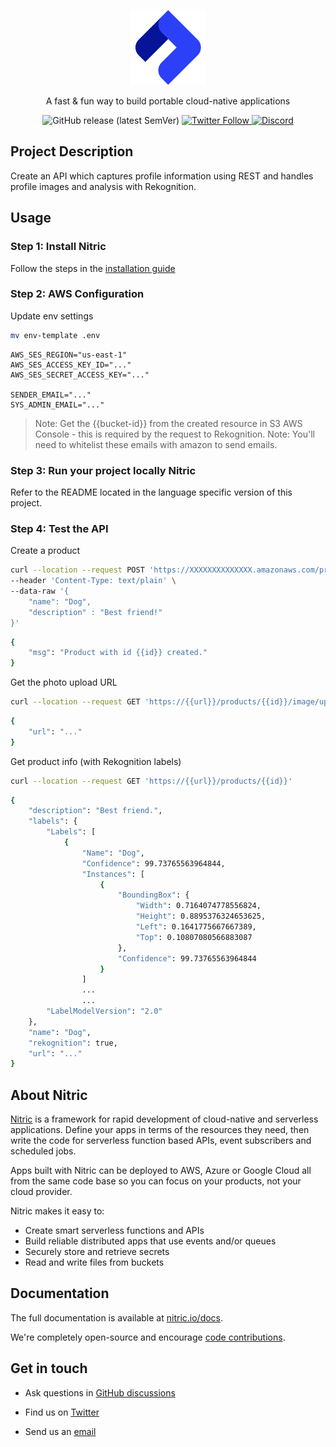 <p align="center">
  <a href="https://nitric.io">
    <img src="https://raw.githubusercontent.com/nitrictech/nitric/main/docs/assets/nitric-logo.svg" width="120" alt="Nitric Logo"/>
  </a>
</p>

<p align="center">
  A fast & fun way to build portable cloud-native applications
</p>

<p align="center">
  <img alt="GitHub release (latest SemVer)" src="https://img.shields.io/github/v/release/nitrictech/nitric?sort=semver">
  <a href="https://twitter.com/nitric_io">
    <img alt="Twitter Follow" src="https://img.shields.io/twitter/follow/nitric_io?label=Follow&style=social">
  </a>
  <a href="https://nitric.io/chat"><img alt="Discord" src="https://img.shields.io/discord/955259353043173427?label=discord"></a>
</p>

## Project Description

Create an API which captures profile information using REST and handles profile images and analysis with Rekognition.

## Usage

### Step 1: Install Nitric

Follow the steps in the [installation guide](https://nitric.io/docs/installation)

### Step 2: AWS Configuration

Update env settings

```bash
mv env-template .env
```

```
AWS_SES_REGION="us-east-1"
AWS_SES_ACCESS_KEY_ID="..."
AWS_SES_SECRET_ACCESS_KEY="..."

SENDER_EMAIL="..."
SYS_ADMIN_EMAIL="..."
```

> Note: Get the {{bucket-id}} from the created resource in S3 AWS Console - this is required by the request to Rekognition.
> Note: You'll need to whitelist these emails with amazon to send emails.

### Step 3: Run your project locally Nitric

Refer to the README located in the language specific version of this project.

### Step 4: Test the API

Create a product

```bash
curl --location --request POST 'https://XXXXXXXXXXXXXX.amazonaws.com/products' \
--header 'Content-Type: text/plain' \
--data-raw '{
    "name": "Dog",
    "description" : "Best friend!"
}'
```

```bash
{
    "msg": "Product with id {{id}} created."
}
```

Get the photo upload URL

```bash
curl --location --request GET 'https://{{url}}/products/{{id}}/image/upload'
```

```bash
{
    "url": "..."
}
```

Get product info (with Rekognition labels)

```bash
curl --location --request GET 'https://{{url}}/products/{{id}}'
```

```bash
{
    "description": "Best friend.",
    "labels": {
        "Labels": [
            {
                "Name": "Dog",
                "Confidence": 99.73765563964844,
                "Instances": [
                    {
                        "BoundingBox": {
                            "Width": 0.7164074778556824,
                            "Height": 0.8895376324653625,
                            "Left": 0.1641775667667389,
                            "Top": 0.10807080566883087
                        },
                        "Confidence": 99.73765563964844
                    }
                ]
                ...
                ...
        "LabelModelVersion": "2.0"
    },
    "name": "Dog",
    "rekognition": true,
    "url": "..."
}
```

## About Nitric

[Nitric](https://nitric.io) is a framework for rapid development of cloud-native and serverless applications. Define your apps in terms of the resources they need, then write the code for serverless function based APIs, event subscribers and scheduled jobs.

Apps built with Nitric can be deployed to AWS, Azure or Google Cloud all from the same code base so you can focus on your products, not your cloud provider.

Nitric makes it easy to:

- Create smart serverless functions and APIs
- Build reliable distributed apps that use events and/or queues
- Securely store and retrieve secrets
- Read and write files from buckets

## Documentation

The full documentation is available at [nitric.io/docs](https://nitric.io/docs).

We're completely open-source and encourage [code contributions](https://nitric.io/docs/contributions).

## Get in touch

- Ask questions in [GitHub discussions](https://github.com/nitrictech/nitric/discussions)

- Find us on [Twitter](https://twitter.com/nitric_io)

- Send us an [email](mailto:maintainers@nitric.io)
